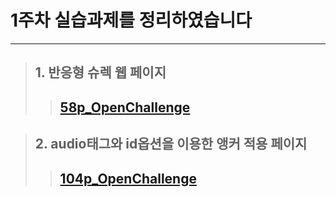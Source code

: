 1주차 실습과제를 정리하였습니다
==========
* * *
>## 1. 반응형 슈렉 웹 페이지
>   >## [58p_OpenChallenge](https://gubbib.github.io/webpgm/1Week/58p_OpenChallenge/index.html)

>## 2. audio태그와 id옵션을 이용한 앵커 적용 페이지
>   >## [104p_OpenChallenge](https://gubbib.github.io/webpgm/1Week/104p_OpenChallenge/index.html)
